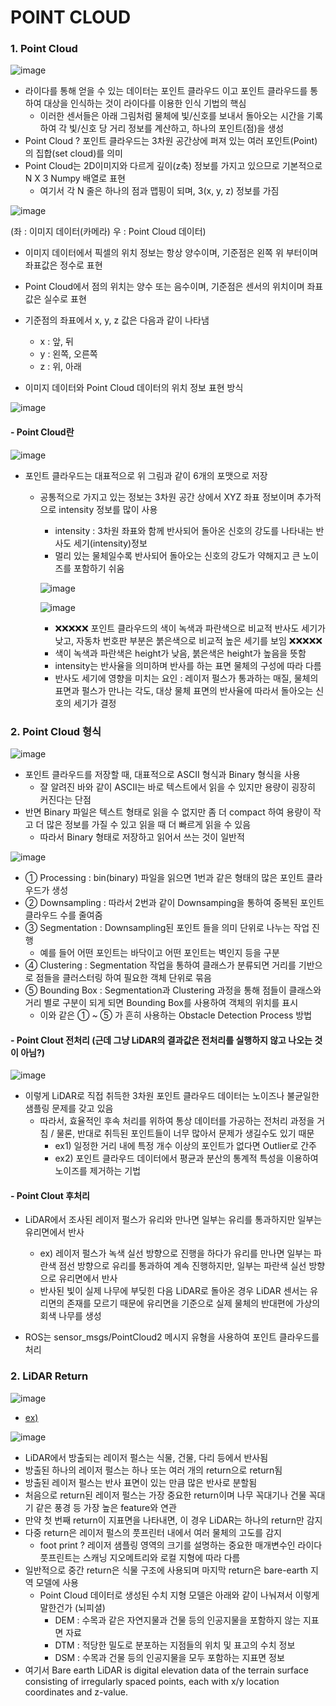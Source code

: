 POINT CLOUD
===

### 1. Point Cloud

![image](https://user-images.githubusercontent.com/108650199/186339990-4691a603-0149-4058-a8dd-ee65be96ca74.png)
- 라이다를 통해 얻을 수 있는 데이터는 포인트 클라우드 이고 포인트 클라우드를 통하여 대상을 인식하는 것이 라이다를 이용한 인식 기법의 핵심
  - 이러한 센서들은 아래 그림처럼 물체에 빛/신호를 보내서 돌아오는 시간을 기록하여 각 빛/신호 당 거리 정보를 계산하고, 하나의 포인트(점)을 생성
- Point Cloud ? 포인트 클라우드는 3차원 공간상에 퍼져 있는 여러 포인트(Point)의 집합(set cloud)를 의미
- Point Cloud는 2D이미지와 다르게 깊이(z축) 정보를 가지고 있으므로 기본적으로 N X 3 Numpy 배열로 표현
  - 여기서 각 N 줄은 하나의 점과 맵핑이 되며, 3(x, y, z) 정보를 가짐

![image](https://user-images.githubusercontent.com/108650199/186340321-e919d465-4598-4099-bdca-9c2cb5dcc867.png)

(좌 : 이미지 데이터(카메라)      우 : Point Cloud 데이터)
  - 이미지 데이터에서 픽셀의 위치 정보는 항상 양수이며, 기준점은 왼쪽 위 부터이며 좌표값은 정수로 표현
  - Point Cloud에서 점의 위치는 양수 또는 음수이며, 기준점은 센서의 위치이며 좌표값은 실수로 표현
  - 기준점의 좌표에서 x, y, z 값은 다음과 같이 나타냄
    - x : 앞, 뒤
    - y : 왼쪽, 오른쪽
    - z : 위, 아래

- 이미지 데이터와 Point Cloud 데이터의 위치 정보 표현 방식

![image](https://user-images.githubusercontent.com/108650199/186340593-e15e9c66-73b8-4c9d-a1b4-0393bca0751b.png)

#### - Point Cloud란

![image](https://user-images.githubusercontent.com/108650199/186341851-32025b17-867c-4278-a815-95b870e6cf69.png)

- 포인트 클라우드는 대표적으로 위 그림과 같이 6개의 포맷으로 저장
  - 공통적으로 가지고 있는 정보는 3차원 공간 상에서 XYZ 좌표 정보이며 추가적으로 intensity 정보를 많이 사용
    - intensity : 3차원 좌표와 함께 반사되어 돌아온 신호의 강도를 나타내는 반사도 세기(intensity)정보
    - 멀리 있는 물체일수록 반사되어 돌아오는 신호의 강도가 약해지고 큰 노이즈를 포함하기 쉬움

    ![image](https://user-images.githubusercontent.com/108650199/186342235-038936fa-b91f-44fa-8825-efa9cccf9582.png)

    ![image](https://user-images.githubusercontent.com/108650199/187354508-6a47b5cc-47cf-4218-bee0-aa2e60854b16.png)

    - ❌️❌️❌️❌️❌️ 포인트 클라우드의 색이 녹색과 파란색으로 비교적 반사도 세기가 낮고, 자동차 번호판 부분은 붉은색으로 비교적 높은 세기를 보임 ❌️❌️❌️❌️❌️
    - 색이 녹색과 파란색은 height가 낮음, 붉은색은 height가 높음을 뜻함
    - intensity는 반사율을 의미하며 반사를 하는 표면 물체의 구성에 따라 다름 
    - 반사도 세기에 영향을 미치는 요인 : 레이저 펄스가 통과하는 매질, 물체의 표면과 펄스가 만나는 각도, 대상 물체 표면의 반사율에 따라서 돌아오는 신호의 세기가 결정

### 2. Point Cloud 형식

![image](https://user-images.githubusercontent.com/108650199/186342602-8c70574d-2a1e-4a8c-9290-48465b917b5a.png)

- 포인트 클라우드를 저장할 때, 대표적으로 ASCII 형식과 Binary 형식을 사용
  - 잘 알려진 바와 같이 ASCII는 바로 텍스트에서 읽을 수 있지만 용량이 굉장히 커진다는 단점
- 반면 Binary 파일은 텍스트 형태로 읽을 수 없지만 좀 더 compact 하여 용량이 작고 더 많은 정보를 가질 수 있고 읽을 때 더 빠르게 읽을 수 있음
  - 따라서 Binary 형태로 저장하고 읽어서 쓰는 것이 일반적

![image](https://user-images.githubusercontent.com/108650199/186342638-d92ea7e3-fdaf-4cf8-8c3c-154c69bb4b19.png)


- ① Processing : bin(binary) 파일을 읽으면 1번과 같은 형태의 많은 포인트 클라우드가 생성
- ② Downsampling : 따라서 2번과 같이 Downsamping을 통하여 중복된 포인트 클라우드 수를 줄여줌
- ③ Segmentation : Downsampling된 포인트 들을 의미 단위로 나누는 작업 진행
  - 예를 들어 어떤 포인트는 바닥이고 어떤 포인트는 벽인지 등을 구분
- ④ Clustering : Segmentation 작업을 통하여 클래스가 분류되면 거리를 기반으로 점들을 클러스터링 하여 필요한 객체 단위로 묶음
- ⑤ Bounding Box : Segmentation과 Clustering 과정을 통해 점들이 클래스와 거리 별로 구분이 되게 되면 Bounding Box를 사용하여 객체의 위치를 표시
  - 이와 같은 ① ~ ⑤ 가 흔히 사용하는 Obstacle Detection Process 방법

#### - Point Clout 전처리 (근데 그냥 LiDAR의 결과값은 전처리를 실행하지 않고 나오는 것이 아님?) 

![image](https://user-images.githubusercontent.com/108650199/187365203-be87bfdc-4bbe-436a-8110-ddbfb056d7ba.png)

- 이렇게 LiDAR로 직접 취득한 3차원 포인트 클라우드 데이터는 노이즈나 불균일한 샘플링 문제를 갖고 있음
  - 따라서, 효율적인 후속 처리를 위하여 통상 데이터를 가공하는 전처리 과정을 거침 / 물론, 반대로 취득된 포인트들이 너무 많아서 문제가 생길수도 있기 때문
    - ex1) 일정한 거리 내에 특정 개수 이상의 포인트가 없다면 Outlier로 간주
    - ex2) 포인트 클라우드 데이터에서 평균과 분산의 통계적 특성을 이용하여 노이즈를 제거하는 기법  

#### - Point Clout 후처리
- LiDAR에서 조사된 레이저 펄스가 유리와 만나면 일부는 유리를 통과하지만 일부는 유리면에서 반사
  - ex) 레이저 펄스가 녹색 실선 방향으로 진행을 하다가 유리를 만나면 일부는 파란색 점선 방향으로 유리를 통과하여 계속 진행하지만, 일부는 파란색 실선 방향으로 유리면에서 반사
  - 반사된 빛이 실제 나무에 부딪힌 다음 LiDAR로 돌아온 경우 LiDAR 센서는 유리면의 존재를 모르기 때문에 유리면을 기준으로 실제 물체의 반대편에 가상의 회색 나무를 생성

- ROS는 sensor_msgs/PointCloud2 메시지 유형을 사용하여 포인트 클라우드를 처리

### 2. LiDAR Return 

![image](https://user-images.githubusercontent.com/108650199/187361347-d2bf65cb-b03e-4986-927b-06bb924ee25b.png)

- [ex)](http://hjiklee.sangji.ac.kr/%EA%B0%95%EC%9D%98%EA%B4%80%EB%A0%A8/%EC%9C%A0%EB%B9%84%EC%BF%BC%ED%84%B0%EC%8A%A4/09%EC%9E%A5%20Point%20Cloud%20%EB%8D%B0%EC%9D%B4%ED%84%B0%20%EC%83%9D%EC%84%B1.pdf)

![image](https://user-images.githubusercontent.com/108650199/187362932-7f1772dc-fcb1-425c-b18d-28d14deb2a98.png)

- LiDAR에서 방출되는 레이저 펄스는 식물, 건물, 다리 등에서 반사됨
- 방출된 하나의 레이저 펄스는 하나 또는 여러 개의 return으로 return됨
- 방출된 레이저 펄스는 반사 표면이 있는 만큼 많은 반사로 분할됨
- 처음으로 return된 레이저 펄스는 가장 중요한 return이며 나무 꼭대기나 건물 꼭대기 같은 풍경 등 가장 높은 feature와 연관
- 만약 첫 번째 return이 지표면을 나타내면, 이 경우 LiDAR는 하나의 return만 감지
- 다중 return은 레이저 펄스의 풋프린터 내에서 여러 물체의 고도를 감지
  - foot print ? 레이저 샘플링 영역의 크기를 설명하는 중요한 매개변수인 라이다 풋프린트는 스캐닝 지오메트리와 로컬 지형에 따라 다름
- 일반적으로 중간 return은 식물 구조에 사용되며 마지막 return은 bare-earth 지역 모델에 사용
  - Point Cloud 데이터로 생성된 수치 지형 모델은 아래와 같이 나눠져서 이렇게 말한건가 (뇌피셜)
    - DEM : 수목과 같은 자연지물과 건물 등의 인공지물을 포함하지 않는 지표면 자료
    - DTM : 적당한 밀도로 분포하는 지점들의 위치 및 표고의 수치 정보
    - DSM : 수목과 건물 등의 인공지물을 모두 포함하는 지표면 정보
- 여기서 Bare earth LiDAR is digital elevation data of the terrain surface consisting of irregularly spaced points, each with x/y location coordinates and z-value. 
